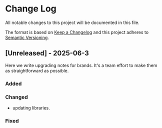 # Change Log

All notable changes to this project will be documented in this file.

The format is based on [Keep a Changelog](http://keepachangelog.com/)
and this project adheres to [Semantic Versioning](http://semver.org/).

## [Unreleased] - 2025-06-3

Here we write upgrading notes for brands. It's a team effort to make them as
straightforward as possible.

### Added

### Changed

- updating libraries.

### Fixed
